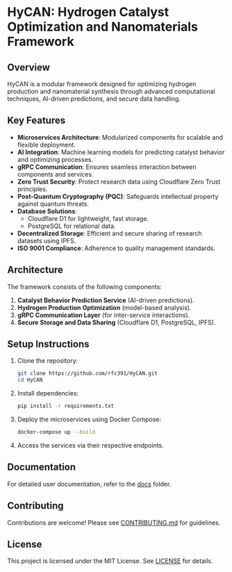 
# HyCAN: Hydrogen Catalyst Optimization and Nanomaterials Framework

## Overview
HyCAN is a modular framework designed for optimizing hydrogen production and nanomaterial synthesis through advanced computational techniques, AI-driven predictions, and secure data handling.

## Key Features
- **Microservices Architecture**: Modularized components for scalable and flexible deployment.
- **AI Integration**: Machine learning models for predicting catalyst behavior and optimizing processes.
- **gRPC Communication**: Ensures seamless interaction between components and services.
- **Zero Trust Security**: Protect research data using Cloudflare Zero Trust principles.
- **Post-Quantum Cryptography (PQC)**: Safeguards intellectual property against quantum threats.
- **Database Solutions**:
  - Cloudflare D1 for lightweight, fast storage.
  - PostgreSQL for relational data.
- **Decentralized Storage**: Efficient and secure sharing of research datasets using IPFS.
- **ISO 9001 Compliance**: Adherence to quality management standards.

## Architecture
The framework consists of the following components:
1. **Catalyst Behavior Prediction Service** (AI-driven predictions).
2. **Hydrogen Production Optimization** (model-based analysis).
3. **gRPC Communication Layer** (for inter-service interactions).
4. **Secure Storage and Data Sharing** (Cloudflare D1, PostgreSQL, IPFS).

## Setup Instructions
1. Clone the repository:
   ```bash
   git clone https://github.com/rfc391/HyCAN.git
   cd HyCAN
   ```
2. Install dependencies:
   ```bash
   pip install -r requirements.txt
   ```
3. Deploy the microservices using Docker Compose:
   ```bash
   docker-compose up --build
   ```
4. Access the services via their respective endpoints.

## Documentation
For detailed user documentation, refer to the [docs](./docs/index.md) folder.

## Contributing
Contributions are welcome! Please see [CONTRIBUTING.md](./CONTRIBUTING.md) for guidelines.

## License
This project is licensed under the MIT License. See [LICENSE](./LICENSE) for details.
